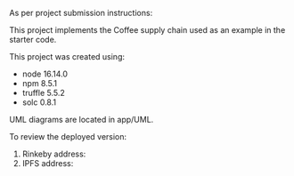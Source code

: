 As per project submission instructions:

This project implements the Coffee supply chain used as an example in the starter code.

This project was created using:
- node 16.14.0
- npm 8.5.1
- truffle 5.5.2
- solc 0.8.1

UML diagrams are located in app/UML.

To review the deployed version:
1. Rinkeby address:
2. IPFS address:


